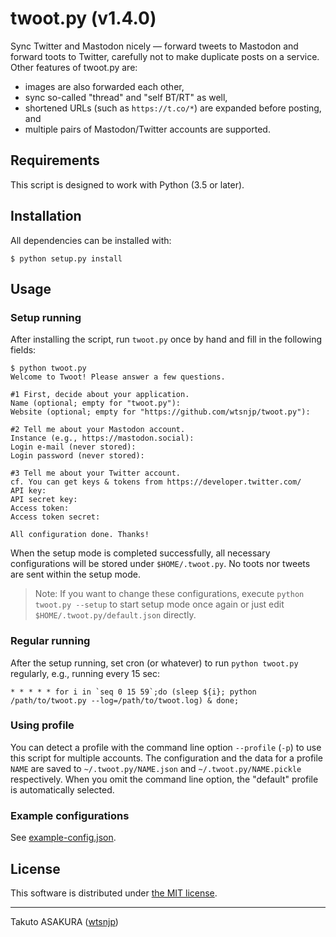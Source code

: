 # twoot.py (v1.4.0)

Sync Twitter and Mastodon nicely ― forward tweets to Mastodon and forward toots to Twitter, carefully not to make duplicate posts on a service. Other features of twoot.py are:

* images are also forwarded each other,
* sync so-called "thread" and "self BT/RT" as well,
* shortened URLs (such as `https://t.co/*`) are expanded before posting, and
* multiple pairs of Mastodon/Twitter accounts are supported.

## Requirements

This script is designed to work with Python (3.5 or later).

## Installation

All dependencies can be installed with:

```
$ python setup.py install
```

## Usage

### Setup running

After installing the script, run `twoot.py` once by hand and fill in the following fields:

```
$ python twoot.py
Welcome to Twoot! Please answer a few questions.

#1 First, decide about your application.
Name (optional; empty for "twoot.py"): 
Website (optional; empty for "https://github.com/wtsnjp/twoot.py"): 

#2 Tell me about your Mastodon account.
Instance (e.g., https://mastodon.social): 
Login e-mail (never stored): 
Login password (never stored): 

#3 Tell me about your Twitter account.
cf. You can get keys & tokens from https://developer.twitter.com/
API key: 
API secret key: 
Access token: 
Access token secret: 

All configuration done. Thanks!
```

When the setup mode is completed successfully, all necessary configurations will be stored under `$HOME/.twoot.py`. No toots nor tweets are sent within the setup mode.

> Note: If you want to change these configurations, execute `python twoot.py --setup` to start setup mode once again or just edit `$HOME/.twoot.py/default.json` directly.

### Regular running

After the setup running, set cron (or whatever) to run `python twoot.py` regularly, e.g., running every 15 sec:

```
* * * * * for i in `seq 0 15 59`;do (sleep ${i}; python /path/to/twoot.py --log=/path/to/twoot.log) & done;
```

### Using profile

You can detect a profile with the command line option `--profile` (`-p`) to use this script for multiple accounts. The configuration and the data for a profile `NAME` are saved to `~/.twoot.py/NAME.json` and `~/.twoot.py/NAME.pickle` respectively. When you omit the command line option, the "default" profile is automatically selected.

### Example configurations

See [example-config.json](./example-config.json).

## License

This software is distributed under [the MIT license](./LICENSE).

---

Takuto ASAKURA ([wtsnjp](https://github.com/wtsnjp))
